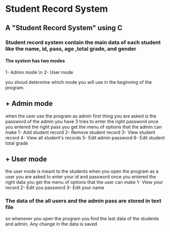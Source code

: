 # Student Record System
## A "Student Record System" using C
### Student record system contain the main data of each student like the name, id, pass, age ,total grade, and gender

#### The system has two modes
1- Admin mode \n
2- User mode

you shoud determine which mode you will use in the beginning of the program.

## + Admin mode
when the user use the program as admin first thing you are asked is the password of the admin 
you have 3 tries to enter the right password 
once you entered the right pass you get the menu of options that the admin can make
1- Add student record
2- Remove student record 
3- View student record
4- View all student's records
5- Edit admin password
6- Edit student total grade

## + User mode
the user mode is meant to the students 
when you open the program as a user you are asked to enter your id and password
once you entered the right data you get the menu of options that the user can make
1- View your record
2- Edit you password
3- Edit your name

### The data of the all users and the admin pass are stored in text file
so whenever you open the program you find the last data of the students and admin.
Any change in the data is saved 
